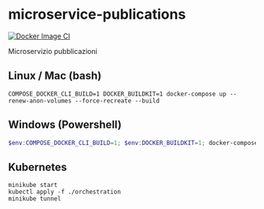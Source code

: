 # microservice-publications

[![Docker Image CI](https://github.com/creative-hub-taass/microservice-publications/actions/workflows/docker-image.yml/badge.svg)](https://github.com/creative-hub-taass/microservice-publications/actions/workflows/docker-image.yml)

Microservizio pubblicazioni

## Linux / Mac (bash)

```shell
COMPOSE_DOCKER_CLI_BUILD=1 DOCKER_BUILDKIT=1 docker-compose up --renew-anon-volumes --force-recreate --build
```

## Windows (Powershell)

```powershell
$env:COMPOSE_DOCKER_CLI_BUILD=1; $env:DOCKER_BUILDKIT=1; docker-compose up --renew-anon-volumes --force-recreate --build
```

## Kubernetes

```shell
minikube start
kubectl apply -f ./orchestration
minikube tunnel
```
